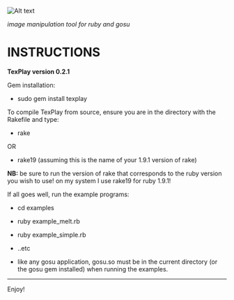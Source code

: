 ![Alt text](https://dl.getdropbox.com/u/239375/texplay.png)

*image manipulation tool for ruby and gosu*

INSTRUCTIONS 
============

**TexPlay version 0.2.1**

Gem installation:

+ sudo gem install texplay

To compile TexPlay from source, ensure you are in the directory with the Rakefile and type:

+ rake

OR

+ rake19  (assuming this is the name of your 1.9.1 version of rake)

**NB:** be sure to run the version of rake that corresponds to the ruby version you wish to use! on my system I use rake19 for ruby 1.9.1!

If all goes well, run the example programs:

+ cd examples
+ ruby example_melt.rb
+ ruby example_simple.rb
+ ..etc

+ like any gosu application, gosu.so must be in the current directory (or the gosu gem installed) when running the examples.


---
Enjoy!
